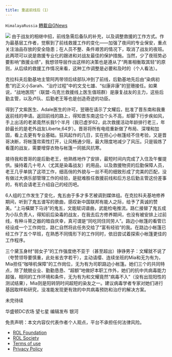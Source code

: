 ```yaml
---
title: 重返前线后（1）
---
```

`HimalayaRussia` [轉載自GNews](https://gnews.org/zh-hans/2337445/)

![](https://assets.gnews.org/wp-content/uploads/2022/04/Snipaste_2022-04-13_05-42-10.jpg)
由于战友的相继中招，前线急需后备队的补充，以及调整救援的工作方式。作为最基层工作者，觉察到了前线救援工作的变化——加强了夜间的专业保安，重点关注油品存放的安全隐患；在人员不整、条件艰苦的情况下，取消了战友的夜班。此两项可以说是救援专业化的跟进和对战友最佳的保护措施。当然，少了夜班势必要影响“救援业绩”，我想领导层作出这样的决策也是遵从了“两害相衡取其轻”的原则，从后续的救援工作情况来看，这种工作调整是必要和及时的（个人看法）。

克拉科夫后勤基地主管阿丙带领后续部队冲到了前线，后勤基地先后由“染病初愈”的正义小Sarah、“治疗过程”中的文戈七雄、“似康非康”的翌珊接任。如果说，“战地医院”（联盟-乌克兰救援线上医生值班群）是康复战友的主力，这些后勤主管，以及卢队、后勤老王等也是创造奇迹的功臣。

得到了文紫医生、Adale医生的许可，翌珊在请示了文耀后，批准了晋东南和我重返前线的申请。返回前线的路上，得知晋东南这位个头不高，却脚下行步疾如风，手上出活的老弟竟然长我1个半月（我已虚岁62，此次救援活动年龄排行老三，年龄最长的是老外战友Liberte,64岁）。晋哥将所有电缆重新做了布局、深埋和加固，看上去更有专业基础。狂风起作的几日，实在担心小帐篷经不住考验，又是晋哥决断，将帐篷帘索性打开，让风畅通少阻，最大限度地减少了风压。只是锻炼了看蓬的战友，需要增穿衣物与帐篷一同抵风抗寒。

接待我和晋哥的是后勤老王，他熟练地作了安排，最短时间内完成了入住及午餐提供。操持着几十号人（尤其是染毒战友）的用品，以及救援物资的后勤保障人员，老王几乎单挑了这项工作，细高俏的外貌与一丝不苟的细致形成了完美的匹配，没有做过大俱乐部管理工作的经验，是挺难胜任救援前线和后方总后勤主管这份差事的，有机会请老王介绍自己的经历吧。

6人组的工作发生了变化，鬼五由于多才多艺被调到媒体组。在克拉科夫基地修养期间，听到了鬼五谱写的歌曲，感叹新中国联邦有能人之际，给予了真诚的赞美。“上马橫槊下马诗”的鬼五，文能赋词谱曲，武能检电推流。路仁接替了鬼五成为小队负责人，得知前后染毒的战友，在我去后方修养期间，也没有被安排上过前线，有种斗筲之器的暗自庆幸，真可谓是“同吃同住同劳人”。路边小帐篷的看管已经设成一个工作岗位，路仁自然将此任务交给了“富有经验”的我。在路边小帐篷已经工作了五个早班，在熟悉不同情形下的工作同时，依旧尝试着探索小帐篷更佳的工作程序。

三个黛玉身材“弱女子”的工作强度绝不亚于（甚至超出）铮铮男子：文耀就不说了（夸赞领导要慎重，此处省去字若干），主动请缨、连续坐班的Mia和无为有为，Mia担任“咖啡机保障”的工作岗位，无为有为司职路边小帐篷。她们三个的共同特点，除了兢兢业业、勤勤恳恳、“超额”地做好本职工作外，她们的抗中共病毒能力超强，相同的工作环境和条件，无为有为和文耀竟然“病毒不入”（没有出现阳性的测试结果），Mia则是阳转阴时间超短的染友之一。建议病毒学者专家对她们进行基因取样和研究，没准能发现更有效的中共病毒预防和治疗的解决方案。

未完待续

华盛顿DC农场 望七星
编辑发布 银河

 

免责声明：本文内容仅代表作者个人观点，平台不承担任何法律风险。

- [ROL Foundation](https://rolfoundation.org/)
- [ROL Society](https://rolsociety.org/)
- [Terms of use](https://gnews.org/terms-of-use-3/)
- [Privacy Policy](https://gnews.org/privacy-policy/)
